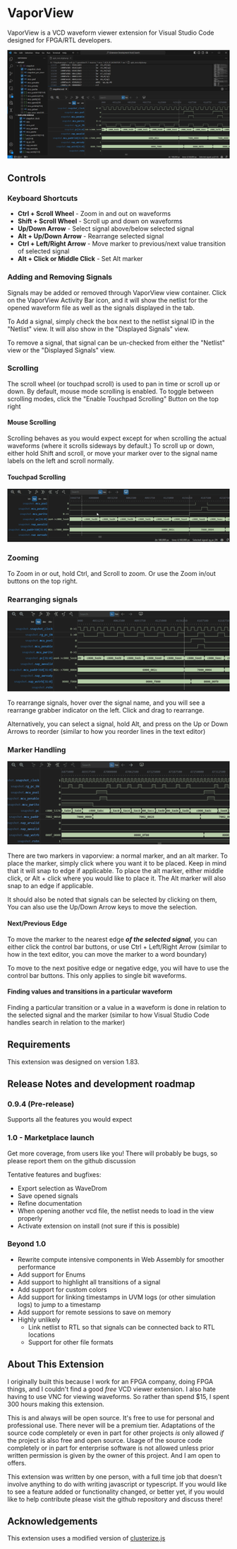 # VaporView

VaporView is a VCD waveform viewer extension for Visual Studio Code designed for FPGA/RTL developers.

![](readme_assets/overview.png)

## Controls

### Keyboard Shortcuts

- **Ctrl + Scroll Wheel** - Zoom in and out on waveforms
- **Shift + Scroll Wheel** - Scroll up and down on waveforms
- **Up/Down Arrow** - Select signal above/below selected signal
- **Alt + Up/Down Arrow** - Rearrange selected signal
- **Ctrl + Left/Right Arrow** - Move marker to previous/next value transition of selected signal
- **Alt + Click or Middle Click** - Set Alt marker

### Adding and Removing Signals

Signals may be added or removed through VaporView view container. Click on the VaporView Activity Bar icon, and it will show the netlist for the opened waveform file as well as the signals displayed in the tab.

To Add a signal, simply check the box next to the netlist signal ID in the "Netlist" view. It will also show in the "Displayed Signals" view.

To remove a signal, that signal can be un-checked from either the "Netlist" view or the "Displayed Signals" view.

### Scrolling

The scroll wheel (or touchpad scroll) is used to pan in time or scroll up or down. By default, mouse mode scrolling is enabled. To toggle between scrolling modes, click the "Enable Touchpad Scrolling" Button on the top right

#### Mouse Scrolling

Scrolling behaves as you would expect except for when scrolling the actual waveforms (where it scrolls sideways by default.) To scroll up or down, either hold Shift and scroll, or move your marker over to the signal name labels on the left and scroll normally.

#### Touchpad Scrolling

![Sure, Verdi can open FSDB files, but can it do this?](readme_assets/touchpad_scroll.gif)

### Zooming

To Zoom in or out, hold Ctrl, and Scroll to zoom. Or use the Zoom in/out buttons on the top right.

### Rearranging signals

![](readme_assets/rearrange.gif)

To rearrange signals, hover over the signal name, and you will see a rearrange grabber indicator on the left. Click and drag to rearrange.

Alternatively, you can select a signal, hold Alt, and press on the Up or Down Arrows to reorder (similar to how you reorder lines in the text editor)

### Marker Handling

![](readme_assets/marker.gif)

There are two markers in vaporview: a normal marker, and an alt marker. To place the marker, simply click where you want it to be placed. Keep in mind that it will snap to edge if applicable. To place the alt marker, either middle click, or Alt + click where you would like to place it. The Alt marker will also snap to an edge if applicable.

It should also be noted that signals can be selected by clicking on them, You can also use the Up/Down Arrow keys to move the selection.

#### Next/Previous Edge

To move the marker to the nearest edge _**of the selected signal**_, you can either click the control bar buttons, or use Ctrl + Left/Right Arrow (similar to how in the text editor, you can move the marker to a word boundary)

To move to the next positive edge or negative edge, you will have to use the control bar buttons. This only applies to single bit waveforms.

#### Finding values and transitions in a particular waveform

Finding a particular transition or a value in a waveform is done in relation to the selected signal and the marker (similar to how Visual Studio Code handles search in relation to the marker)

## Requirements

This extension was designed on version 1.83.

## Release Notes and development roadmap

### 0.9.4 (Pre-release)

Supports all the features you would expect

### 1.0 - Marketplace launch

Get more coverage, from users like you! There will probably be bugs, so please report them on the github discussion

Tentative features and bugfixes:

- Export selection as WaveDrom
- Save opened signals
- Refine documentation
- When opening another vcd file, the netlist needs to load in the view properly
- Activate extension on install (not sure if this is possible)

### Beyond 1.0

- Rewrite compute intensive components in Web Assembly for smoother performance
- Add support for Enums
- Add support to highlight all transitions of a signal
- Add support for custom colors
- Add support for linking timestamps in UVM logs (or other simulation logs) to jump to a timestamp
- Add support for remote sessions to save on memory
- Highly unlikely
  - Link netlist to RTL so that signals can be connected back to RTL locations
  - Support for other file formats

## About This Extension

I originally built this because I work for an FPGA company, doing FPGA things, and I couldn't find a good _free_ VCD viewer extension. I also hate having to use VNC for viewing waveforms. So rather than spend $15, I spent 300 hours making this extension.

This is and always will be open source. It's free to use for personal and professional use. There never will be a premium tier. Adaptations of the source code completely or even in part for other projects _is_ only allowed _if_ the project is also free and open source. Usage of the source code completely or in part for enterprise software is not allowed unless prior written permission is given by the owner of this project. And I am open to offers.

This extension was written by one person, with a full time job that doesn't involve anything to do with writing javascript or typescript. If you would like to see a feature added or functionality changed, or better yet, if you would like to help contribute please visit the github repository and discuss there!

## Acknowledgements

This extension uses a modified version of [clusterize.js](https://clusterize.js.org/)